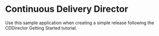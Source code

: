 # Continuous Delivery Director
Use this sample application when creating a simple release following the CDDirector Getting Started tutorial.




